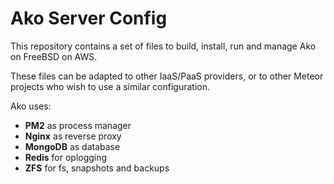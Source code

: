 # Ako Server Config

This repository contains a set of files to build, install, run and manage Ako on FreeBSD on AWS.

These files can be adapted to other IaaS/PaaS providers, or to other Meteor projects who wish to use a similar configuration.

Ako uses:

* **PM2** as process manager
* **Nginx** as reverse proxy
* **MongoDB** as database
* **Redis** for oplogging
* **ZFS** for fs, snapshots and backups

